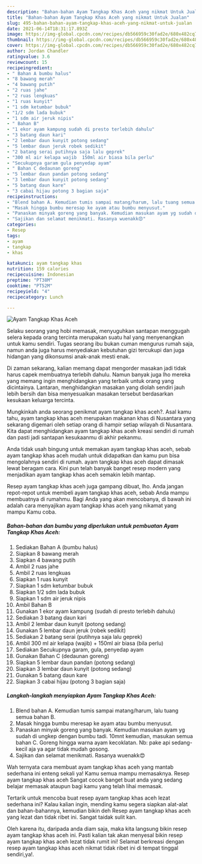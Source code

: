 ```yaml
---
description: "Bahan-bahan Ayam Tangkap Khas Aceh yang nikmat Untuk Jualan"
title: "Bahan-bahan Ayam Tangkap Khas Aceh yang nikmat Untuk Jualan"
slug: 495-bahan-bahan-ayam-tangkap-khas-aceh-yang-nikmat-untuk-jualan
date: 2021-06-14T18:31:17.893Z
image: https://img-global.cpcdn.com/recipes/db566959c30fad2e/680x482cq70/ayam-tangkap-khas-aceh-foto-resep-utama.jpg
thumbnail: https://img-global.cpcdn.com/recipes/db566959c30fad2e/680x482cq70/ayam-tangkap-khas-aceh-foto-resep-utama.jpg
cover: https://img-global.cpcdn.com/recipes/db566959c30fad2e/680x482cq70/ayam-tangkap-khas-aceh-foto-resep-utama.jpg
author: Jordan Chandler
ratingvalue: 3.6
reviewcount: 15
recipeingredient:
- " Bahan A bumbu halus"
- "8 bawang merah"
- "4 bawang putih"
- "2 ruas jahe"
- "2 ruas lengkuas"
- "1 ruas kunyit"
- "1 sdm ketumbar bubuk"
- "1/2 sdm lada bubuk"
- "1 sdm air jeruk nipis"
- " Bahan B"
- "1 ekor ayam kampung sudah di presto terlebih dahulu"
- "3 batang daun kari"
- "2 lembar daun kunyit potong sedang"
- "5 lembar daun jeruk robek sedikit"
- "2 batang serai putihnya saja lalu geprek"
- "300 ml air kelapa wajib  150ml air biasa bila perlu"
- "Secukupnya garam gula penyedap ayam"
- " Bahan C dedaunan goreng"
- "5 lembar daun pandan potong sedang"
- "3 lembar daun kunyit potong sedang"
- "5 batang daun kare"
- "3 cabai hijau potong 3 bagian saja"
recipeinstructions:
- "Blend bahan A. Kemudian tumis sampai matang/harum, lalu tuang semua bahan B."
- "Masak hingga bumbu meresap ke ayam atau bumbu menyusut."
- "Panaskan minyak goreng yang banyak. Kemudian masukan ayam yg sudah di ungkep dengan bumbu tadi. 10mnt kemudian, masukan semua bahan C. Goreng hingga warna ayam kecoklatan. Nb: pake api sedang-kecil aja ya agar tidak mudah gosong."
- "Sajikan dan selamat menikmati. Rasanya wuenakk😍"
categories:
- Resep
tags:
- ayam
- tangkap
- khas

katakunci: ayam tangkap khas 
nutrition: 159 calories
recipecuisine: Indonesian
preptime: "PT38M"
cooktime: "PT52M"
recipeyield: "4"
recipecategory: Lunch

---
```



![Ayam Tangkap Khas Aceh](https://img-global.cpcdn.com/recipes/db566959c30fad2e/680x482cq70/ayam-tangkap-khas-aceh-foto-resep-utama.jpg)

Selaku seorang yang hobi memasak, menyuguhkan santapan menggugah selera kepada orang tercinta merupakan suatu hal yang menyenangkan untuk kamu sendiri. Tugas seorang ibu bukan cuman mengurus rumah saja, namun anda juga harus menyediakan kebutuhan gizi tercukupi dan juga hidangan yang dikonsumsi anak-anak mesti enak.

Di zaman  sekarang, kalian memang dapat mengorder masakan jadi tidak harus capek membuatnya terlebih dahulu. Namun banyak juga lho mereka yang memang ingin menghidangkan yang terbaik untuk orang yang dicintainya. Lantaran, menghidangkan masakan yang diolah sendiri jauh lebih bersih dan bisa menyesuaikan masakan tersebut berdasarkan kesukaan keluarga tercinta. 



Mungkinkah anda seorang penikmat ayam tangkap khas aceh?. Asal kamu tahu, ayam tangkap khas aceh merupakan makanan khas di Nusantara yang sekarang digemari oleh setiap orang di hampir setiap wilayah di Nusantara. Kita dapat menghidangkan ayam tangkap khas aceh kreasi sendiri di rumah dan pasti jadi santapan kesukaanmu di akhir pekanmu.

Anda tidak usah bingung untuk memakan ayam tangkap khas aceh, sebab ayam tangkap khas aceh mudah untuk didapatkan dan kamu pun bisa mengolahnya sendiri di rumah. ayam tangkap khas aceh dapat dimasak lewat beragam cara. Kini pun telah banyak banget resep modern yang menjadikan ayam tangkap khas aceh semakin lebih mantap.

Resep ayam tangkap khas aceh juga gampang dibuat, lho. Anda jangan repot-repot untuk membeli ayam tangkap khas aceh, sebab Anda mampu membuatnya di rumahmu. Bagi Anda yang akan mencobanya, di bawah ini adalah cara menyajikan ayam tangkap khas aceh yang nikamat yang mampu Kamu coba.

<!--inarticleads1-->

##### Bahan-bahan dan bumbu yang diperlukan untuk pembuatan Ayam Tangkap Khas Aceh:

1. Sediakan  Bahan A (bumbu halus)
1. Siapkan 8 bawang merah
1. Siapkan 4 bawang putih
1. Ambil 2 ruas jahe
1. Ambil 2 ruas lengkuas
1. Siapkan 1 ruas kunyit
1. Siapkan 1 sdm ketumbar bubuk
1. Siapkan 1/2 sdm lada bubuk
1. Siapkan 1 sdm air jeruk nipis
1. Ambil  Bahan B
1. Gunakan 1 ekor ayam kampung (sudah di presto terlebih dahulu)
1. Sediakan 3 batang daun kari
1. Ambil 2 lembar daun kunyit (potong sedang)
1. Gunakan 5 lembar daun jeruk (robek sedikit)
1. Sediakan 2 batang serai (putihnya saja lalu geprek)
1. Ambil 300 ml air kelapa (wajib) + 150ml air biasa (bila perlu)
1. Sediakan Secukupnya garam, gula, penyedap ayam
1. Gunakan  Bahan C (dedaunan goreng)
1. Siapkan 5 lembar daun pandan (potong sedang)
1. Siapkan 3 lembar daun kunyit (potong sedang)
1. Gunakan 5 batang daun kare
1. Siapkan 3 cabai hijau (potong 3 bagian saja)




<!--inarticleads2-->

##### Langkah-langkah menyiapkan Ayam Tangkap Khas Aceh:

1. Blend bahan A. Kemudian tumis sampai matang/harum, lalu tuang semua bahan B.
1. Masak hingga bumbu meresap ke ayam atau bumbu menyusut.
1. Panaskan minyak goreng yang banyak. Kemudian masukan ayam yg sudah di ungkep dengan bumbu tadi. 10mnt kemudian, masukan semua bahan C. Goreng hingga warna ayam kecoklatan. Nb: pake api sedang-kecil aja ya agar tidak mudah gosong.
1. Sajikan dan selamat menikmati. Rasanya wuenakk😍




Wah ternyata cara membuat ayam tangkap khas aceh yang mantab sederhana ini enteng sekali ya! Kamu semua mampu memasaknya. Resep ayam tangkap khas aceh Sangat cocok banget buat anda yang sedang belajar memasak ataupun bagi kamu yang telah lihai memasak.

Tertarik untuk mencoba buat resep ayam tangkap khas aceh lezat sederhana ini? Kalau kalian ingin, mending kamu segera siapkan alat-alat dan bahan-bahannya, kemudian bikin deh Resep ayam tangkap khas aceh yang lezat dan tidak ribet ini. Sangat taidak sulit kan. 

Oleh karena itu, daripada anda diam saja, maka kita langsung bikin resep ayam tangkap khas aceh ini. Pasti kalian tak akan menyesal bikin resep ayam tangkap khas aceh lezat tidak rumit ini! Selamat berkreasi dengan resep ayam tangkap khas aceh nikmat tidak ribet ini di tempat tinggal sendiri,ya!.

